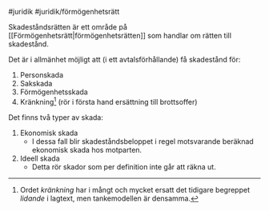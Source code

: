 #juridik #juridik/förmögenhetsrätt 

Skadeståndsrätten är ett område på [[Förmögenhetsrätt|förmögenhetsrätten]] som handlar om rätten till skadestånd.

Det är i allmänhet möjligt att (i ett avtalsförhållande) få skadestånd för:
1. Personskada
2. Sakskada
3. Förmögenhetsskada
4. Kränkning[^1] (rör i första hand ersättning till brottsoffer)

Det finns två typer av skada:
1. Ekonomisk skada
	- I dessa fall blir skadeståndsbeloppet i regel motsvarande beräknad ekonomisk skada hos motparten.
2. Ideell skada
	- Detta rör skador som per definition inte går att räkna ut.

[^1]: Ordet *kränkning* har i mångt och mycket ersatt det tidigare begreppet *lidande* i lagtext, men tankemodellen är densamma.